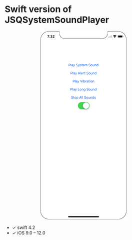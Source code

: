 Swift version of JSQSystemSoundPlayer
================

<center><img src="https://raw.githubusercontent.com/tungthanhnguyen/CSSystemSoundPlayer/master/Screenshoots/iPhoneX.png" height=600 /></center>

* ✓ swift 4.2
* ✓ iOS 9.0 – 12.0